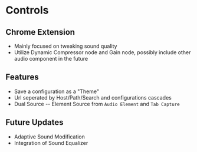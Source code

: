 # Controls
## Chrome Extension
- Mainly focused on tweaking sound quality
- Utilize Dynamic Compressor node and Gain node, possibly include other audio component in the future
## Features
- Save a configuration as a "Theme"
- Url seperated by Host/Path/Search and configurations cascades
- Dual Source
-- Element Source from `Audio Element` and `Tab Capture`
## Future Updates
- Adaptive Sound Modification
- Integration of Sound Equalizer
